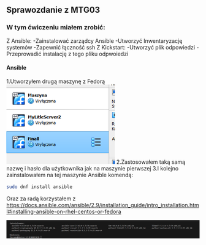 ## Sprawozdanie z MTG03

### W tym ćwiczeniu miałem zrobić:
Z Ansible:
-Zainstalować zarządcy Ansible
-Utworzyć Inwentaryzację systemów
-Zapewnić łączność ssh
Z Kickstart:
-Utworzyć plik odpowiedzi
-Przeprowadić instalację z tego pliku odpwoiedzi

#### Ansible
1.Utworzyłem drugą maszynę z Fedorą
![Alt text](image-3.png)
2.Zastosowałem taką samą nazwę i hasło dla użytkownika jak na maszynie pierwszej
3.I kolejno zainstalowałem na tej maszynie Ansible komendą: 
```bash 
sudo dnf install ansible
```
Oraz za radą korzystałem z  https://docs.ansible.com/ansible/2.9/installation_guide/intro_installation.html#installing-ansible-on-rhel-centos-or-fedora

![Alt text](image-4.png)